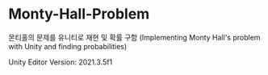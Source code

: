 # Monty-Hall-Problem
몬티홀의 문제를 유니티로 재현 및 확률 구함 (Implementing Monty Hall's problem with Unity and finding probabilities)

Unity Editor Version: 2021.3.5f1
